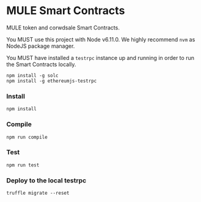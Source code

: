 MULE Smart Contracts
====================

MULE token and corwdsale Smart Contracts.

You MUST use this project with Node v6.11.0. We highly recommend `nvm` as NodeJS package manager.

You MUST have installed a `testrpc` instance up and running in order to run the Smart Contracts locally.

```
npm install -g solc
npm install -g ethereumjs-testrpc
```

### Install

```
npm install
```

### Compile

```
npm run compile
```

### Test

```
npm run test
```

### Deploy to the local testrpc

```
truffle migrate --reset
```
